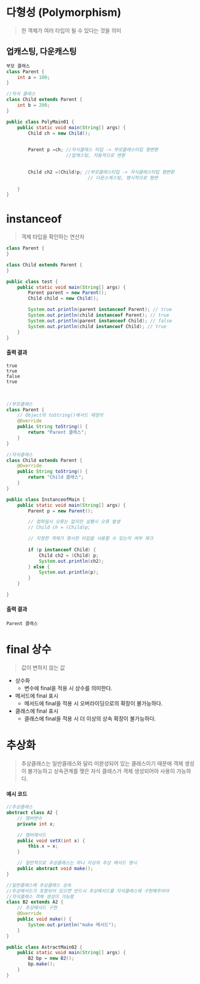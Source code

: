 # 다형성 (Polymorphism)
> 한 객체가 여러 타입이 될 수 있다는 것을 의미

## 업캐스팅, 다운캐스팅
```java
부모 클래스
class Parent {
	int a = 100;
}

//자식 클래스
class Child extends Parent {
	int b = 200;
}

public class PolyMain01 {
	public static void main(String[] args) {
		Child ch = new Child();

		
		Parent p =ch; //자식클래스 타입 -> 부모클래스타입 형변환
		              //업캐스팅, 자동적으로 변환

		
		Child ch2 =(Child)p; //부모클래스타입 -> 자식클래스타입 형변환
		                      // 다운스캐스팅, 명시적으로 형변
	
	}
}

```
# instanceof
> 객체 타입을 확인하는 연산자

```java
class Parent {
}

class Child extends Parent {
}

public class test {
	public static void main(String[] args) {
		Parent parent = new Parent();
		Child child = new Child();

		System.out.println(parent instanceof Parent); // true
		System.out.println(child instanceof Parent); // true
		System.out.println(parent instanceof Child); // false
		System.out.println(child instanceof Child); // true
	}
}
```
#### 출력 결과
```
true
true
false
true
```
<br>



```java
//부모클래스 
class Parent {
	// Object의 toString()메서드 재정의
	@Override
	public String toString() {
		return "Parent 클래스";
	}
}

//자식클래스
class Child extends Parent {
	@Override
	public String toString() {
		return "Child 클래스";
	}
}

public class InstanceofMain {
	public static void main(String[] args) {
		Parent p = new Parent();

		// 컴파일시 오류는 없지만 실횅시 오류 발생
		// Child ch = (Child)p;

		// 지정한 객체가 명시한 타입을 사용할 수 있는지 여부 체크
		
		if (p instanceof Child) {
			Child ch2 = (Child) p;
			System.out.println(ch2);
		} else {
			System.out.println(p);
		}
	}

}
```
#### 출력 결과
```
Parent 클래스
```
# final 상수
> 값이 변하지 않는 값

- 상수화
  - 변수에 final을 적용 시 상수를 의미한다.
- 메서드에 final 표시
  - 메서드에 final을 적용 시 오버라이딩으로의 확장이 불가능하다.
- 클래스에 final 표시
  - 클래스에 final을 적용 시 더 이상의 상속 확장이 불가능하다.
  
# 추상화
> 추상클래스는 일반클래스와 달리 미완성되어 있는 클래스이기 때문에 객체 생성이 불가능하고 상속관계를 맺은 자식 클래스가 객체 생성되어야 사용이 가능하다.

#### 예시 코드
```java
//추상클래스
abstract class A2 {
	// 멤버변수
	private int x;

	// 멤버메서드
	public void setX(int x) {
		this.x = x;
	}

	// 일반적으로 추상클래스는 하나 이상의 추상 메서드 명시
	public abstract void make();
}

//일반클래스에 추상클래스 상속
//추상메서드가 포함되어 있으면 반드시 추상메서드를 자식클래스에 구현해주어야
//자식클래스 객체 생성이 가능함
class B2 extends A2 {
	// 추상메서드 구현
	@Override
	public void make() {
		System.out.println("make 메서드");
	}
}

public class AstractMain02 {
	public static void main(String[] args) {
		B2 bp = new B2();
		bp.make();
	}
}
```

